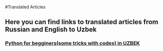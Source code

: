 #Translated Articles
<h2>Here you can find links to translated articles from Russian and English to Uzbek</h2>
<h3><a href="https://telegra.ph/Bu-maqolani-albatta-saqlab-qoying-ayniqsa-Python-ni-ozingiz-organayotgan-bolsangiz-04-22">Python for begginers(some tricks with codes) in UZBEK</a></h3>


